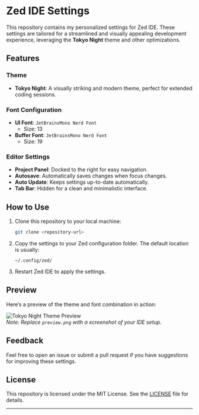 # Zed IDE Settings

This repository contains my personalized settings for Zed IDE. These settings are tailored for a streamlined and visually appealing development experience, leveraging the **Tokyo Night** theme and other optimizations.

## Features

### Theme
- **Tokyo Night**: A visually striking and modern theme, perfect for extended coding sessions.

### Font Configuration
- **UI Font**: `JetBrainsMono Nerd Font`
  - Size: 13
- **Buffer Font**: `JetBrainsMono Nerd Font`
  - Size: 19

### Editor Settings
- **Project Panel**: Docked to the right for easy navigation.
- **Autosave**: Automatically saves changes when focus changes.
- **Auto Update**: Keeps settings up-to-date automatically.
- **Tab Bar**: Hidden for a clean and minimalistic interface.

## How to Use

1. Clone this repository to your local machine:
   ```bash
   git clone <repository-url>
   ```
2. Copy the settings to your Zed configuration folder. The default location is usually:
   ```
   ~/.config/zed/
   ```
3. Restart Zed IDE to apply the settings.

## Preview
Here’s a preview of the theme and font combination in action:

![Tokyo Night Theme Preview](preview.png)  
*Note: Replace `preview.png` with a screenshot of your IDE setup.*

## Feedback
Feel free to open an issue or submit a pull request if you have suggestions for improving these settings.

## License
This repository is licensed under the MIT License. See the [LICENSE](LICENSE) file for details.

---
